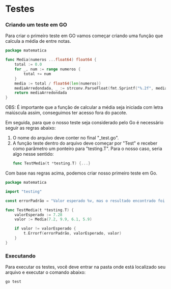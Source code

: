 # Testes

### Criando um teste em GO

Para criar o primeiro teste em GO vamos começar criando uma função que calcula
a média de entre notas.

```go
package matematica

func Media(numeros ...float64) float64 {
	total := 0.0
	for _, num := range numeros {
		total += num
	}
	media := total / float64(len(numeros))
	mediaArredondada, _ := strconv.ParseFloat(fmt.Sprintf("%.2f", media), 64)
	return mediaArredondada
}
```

OBS: É importante que a função de calcular a média seja iniciada com letra maiúscula
assim, conseguimos ter acesso fora do pacote.

Em seguida, para que o nosso teste seja considerado pelo Go é necessário 
seguir as regras abaixo:

1. O nome do arquivo deve conter no final "_test.go".
2. A função teste dentro do arquivo deve começar por "Test" e receber como 
parâmetro um ponteiro para "testing.T". Para o nosso caso, seria algo nesse sentido:
    ```go
   func TestMedia(t *testing.T) {...}
    ```

Com base nas regras acima, podemos criar nosso primeiro teste em Go.

```go
package matematica

import "testing"

const errorPadrão = "Valor esperado %v, mas o resultado encontrado foi %v."

func TestMedia(t *testing.T) {
	valorEsperado := 7.28
	valor := Media(7.2, 9.9, 6.1, 5.9)

	if valor != valorEsperado {
		t.Errorf(errorPadrão, valorEsperado, valor)
	}
}
```

### Executando

Para executar os testes, você deve entrar na pasta onde está localizado seu arquivo
e executar o comando abaixo:
```shell script
go test
```